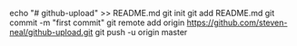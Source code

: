 echo "# github-upload" >> README.md
git init
git add README.md
git commit -m "first commit"
git remote add origin https://github.com/steven-neal/github-upload.git
git push -u origin master

